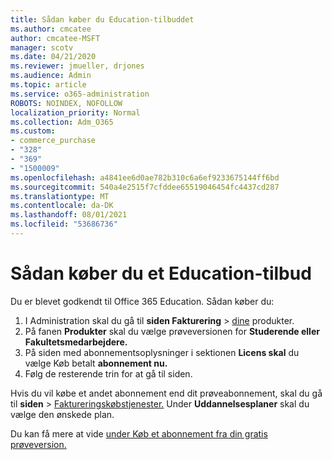 ```yaml
---
title: Sådan køber du Education-tilbuddet
ms.author: cmcatee
author: cmcatee-MSFT
manager: scotv
ms.date: 04/21/2020
ms.reviewer: jmueller, drjones
ms.audience: Admin
ms.topic: article
ms.service: o365-administration
ROBOTS: NOINDEX, NOFOLLOW
localization_priority: Normal
ms.collection: Adm_O365
ms.custom:
- commerce_purchase
- "328"
- "369"
- "1500009"
ms.openlocfilehash: a4841ee6d0ae782b310c6a6ef9233675144ff6bd
ms.sourcegitcommit: 540a4e2515f7cfddee65519046454fc4437cd287
ms.translationtype: MT
ms.contentlocale: da-DK
ms.lasthandoff: 08/01/2021
ms.locfileid: "53686736"
---
```

# <a name="how-to-purchase-an-education-offer"></a>Sådan køber du et Education-tilbud

Du er blevet godkendt til Office 365 Education. Sådan køber du:
  
1. I Administration skal du gå til **siden Fakturering** \> [dine](https://go.microsoft.com/fwlink/p/?linkid=842054) produkter.
2. På fanen **Produkter** skal du vælge prøveversionen for **Studerende eller Fakultetsmedarbejdere.**
3. På siden med abonnementsoplysninger i sektionen **Licens skal** du vælge Køb betalt **abonnement nu.**
4. Følg de resterende trin for at gå til siden.

Hvis du vil købe et andet abonnement end dit prøveabonnement, skal du gå til **siden** \> [Faktureringskøbstjenester.](https://go.microsoft.com/fwlink/p/?linkid=868433) Under **Uddannelsesplaner** skal du vælge den ønskede plan.

Du kan få mere at vide [under Køb et abonnement fra din gratis prøveversion.](/microsoft-365/commerce/try-or-buy-microsoft-365#buy-a-subscription-from-your-free-trial)